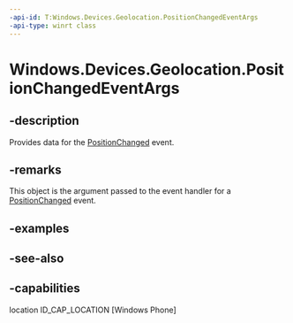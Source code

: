 ```yaml
---
-api-id: T:Windows.Devices.Geolocation.PositionChangedEventArgs
-api-type: winrt class
---
```


<!-- Class syntax.
public class PositionChangedEventArgs : Windows.Devices.Geolocation.IPositionChangedEventArgs
-->

# Windows.Devices.Geolocation.PositionChangedEventArgs

## -description
Provides data for the [PositionChanged](geolocator_positionchanged.md) event.

## -remarks
This object is the argument passed to the event handler for a [PositionChanged](geolocator_positionchanged.md) event.

## -examples

## -see-also


## -capabilities
location
ID_CAP_LOCATION [Windows Phone]

